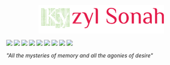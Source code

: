 <!--img src="https://capsule-render.vercel.app/api?type=transparent&fontColor=e51a4c&height=200&section=header&text=Kyzyl%20Sonah🌺&fontSize=90&animation=fadeIn&rotate=-2.5&stroke=d4af37&strokeWidth=2&desc=Only%20Use%20Text&descAlignY=75&descAlign=60"/>

<h1> Kyzyl Sonah 🌺</h1-->
<p align="center">
  <img src="header.png" style="width: 66%; height: auto;"/>
</p>

<p id="doit" align="left">
  <a>
    <img src="https://img.shields.io/badge/Adobe%20Illustrator-FF9A00?style=for-the-badge&logo=adobe%20illustrator&logoColor=white">
    <img src="https://img.shields.io/badge/HTML5-E34F26?style=for-the-badge&logo=html5&logoColor=white">
    <img src="https://img.shields.io/badge/CSS3-1572B6?style=for-the-badge&logo=css3&logoColor=white">
    <img src="https://img.shields.io/badge/JavaScript-9B870C?style=for-the-badge&logo=javascript&logoColor=white">
    <img src="https://img.shields.io/badge/React-67C9E2?style=for-the-badge&logo=react&logoColor=white">
    <img src="https://img.shields.io/badge/C%23-239120?style=for-the-badge&logo=csharp&logoColor=white">
    <img src="https://img.shields.io/badge/.NET-512BD4?style=for-the-badge&logo=dotnet&logoColor=white">
    <img src="https://img.shields.io/badge/MonoGame-E63C00?style=for-the-badge&logo=MonoGame&logoColor=white">
    <img src="https://img.shields.io/badge/Godot-478CBF?style=for-the-badge&logo=GodotEngine&logoColor=white">
  </a>
</p>

<i>"All the mysteries of memory and all the agonies of desire"</i>



